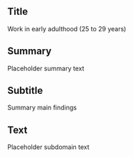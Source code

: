 ## Title
Work in early adulthood (25 to 29 years)

## Summary
Placeholder summary text

## Subtitle
Summary main findings

## Text
Placeholder subdomain text
